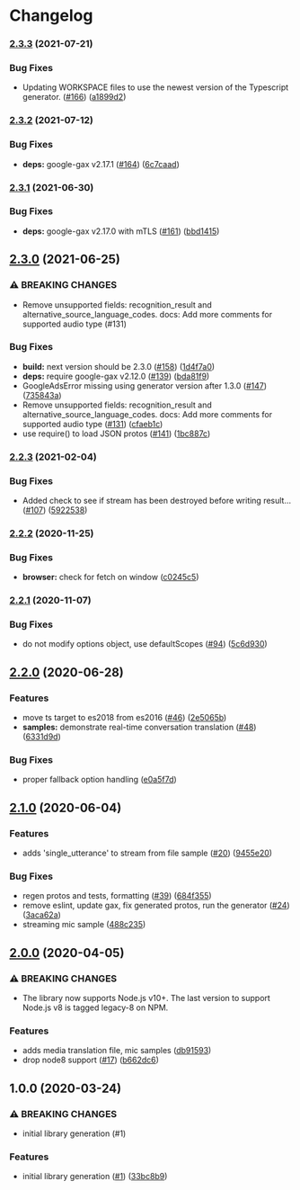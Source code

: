 # Changelog

### [2.3.3](https://www.github.com/googleapis/nodejs-media-translation/compare/v2.3.2...v2.3.3) (2021-07-21)


### Bug Fixes

* Updating WORKSPACE files to use the newest version of the Typescript generator. ([#166](https://www.github.com/googleapis/nodejs-media-translation/issues/166)) ([a1899d2](https://www.github.com/googleapis/nodejs-media-translation/commit/a1899d2f2f7bfa0894c0b1823ce75759638ff91b))

### [2.3.2](https://www.github.com/googleapis/nodejs-media-translation/compare/v2.3.1...v2.3.2) (2021-07-12)


### Bug Fixes

* **deps:** google-gax v2.17.1 ([#164](https://www.github.com/googleapis/nodejs-media-translation/issues/164)) ([6c7caad](https://www.github.com/googleapis/nodejs-media-translation/commit/6c7caadc989cfe0e898ce2034d2fbac71208d888))

### [2.3.1](https://www.github.com/googleapis/nodejs-media-translation/compare/v2.3.0...v2.3.1) (2021-06-30)


### Bug Fixes

* **deps:** google-gax v2.17.0 with mTLS ([#161](https://www.github.com/googleapis/nodejs-media-translation/issues/161)) ([bbd1415](https://www.github.com/googleapis/nodejs-media-translation/commit/bbd141565364bc0bbb15f1240d98683033da3001))

## [2.3.0](https://www.github.com/googleapis/nodejs-media-translation/compare/v2.2.3...v2.3.0) (2021-06-25)


### ⚠ BREAKING CHANGES

* Remove unsupported fields: recognition_result and alternative_source_language_codes. docs: Add more comments for supported audio type (#131)

### Bug Fixes

* **build:** next version should be 2.3.0 ([#158](https://www.github.com/googleapis/nodejs-media-translation/issues/158)) ([1d4f7a0](https://www.github.com/googleapis/nodejs-media-translation/commit/1d4f7a00e3a88ab1581c5e690cad40074738cefb))
* **deps:** require google-gax v2.12.0 ([#139](https://www.github.com/googleapis/nodejs-media-translation/issues/139)) ([bda81f9](https://www.github.com/googleapis/nodejs-media-translation/commit/bda81f920df258677ae4b24b647ee4c17a0ccbef))
* GoogleAdsError missing using generator version after 1.3.0 ([#147](https://www.github.com/googleapis/nodejs-media-translation/issues/147)) ([735843a](https://www.github.com/googleapis/nodejs-media-translation/commit/735843a9bbeb84be9f61a718271bcd81860a5eaa))
* Remove unsupported fields: recognition_result and alternative_source_language_codes. docs: Add more comments for supported audio type ([#131](https://www.github.com/googleapis/nodejs-media-translation/issues/131)) ([cfaeb1c](https://www.github.com/googleapis/nodejs-media-translation/commit/cfaeb1ce0699eaa372d1ed726bd445177dafe546))
* use require() to load JSON protos ([#141](https://www.github.com/googleapis/nodejs-media-translation/issues/141)) ([1bc887c](https://www.github.com/googleapis/nodejs-media-translation/commit/1bc887cb22014d066e2c382a7f8cf7f518ec903d))

### [2.2.3](https://www.github.com/googleapis/nodejs-media-translation/compare/v2.2.2...v2.2.3) (2021-02-04)


### Bug Fixes

* Added check to see if stream has been destroyed before writing result… ([#107](https://www.github.com/googleapis/nodejs-media-translation/issues/107)) ([5922538](https://www.github.com/googleapis/nodejs-media-translation/commit/592253836803d0ee6002a6e4c4d8a48d219f5d92))

### [2.2.2](https://www.github.com/googleapis/nodejs-media-translation/compare/v2.2.1...v2.2.2) (2020-11-25)


### Bug Fixes

* **browser:** check for fetch on window ([c0245c5](https://www.github.com/googleapis/nodejs-media-translation/commit/c0245c54d8c45f1f3171e9066bc7bab3c4162b69))

### [2.2.1](https://www.github.com/googleapis/nodejs-media-translation/compare/v2.2.0...v2.2.1) (2020-11-07)


### Bug Fixes

* do not modify options object, use defaultScopes ([#94](https://www.github.com/googleapis/nodejs-media-translation/issues/94)) ([5c6d930](https://www.github.com/googleapis/nodejs-media-translation/commit/5c6d930f215a55b876fcda36a1c448aca2b92b8f))

## [2.2.0](https://www.github.com/googleapis/nodejs-media-translation/compare/v2.1.0...v2.2.0) (2020-06-28)


### Features

* move ts target to es2018 from es2016 ([#46](https://www.github.com/googleapis/nodejs-media-translation/issues/46)) ([2e5065b](https://www.github.com/googleapis/nodejs-media-translation/commit/2e5065b0ecb6c38148ec31bf8966617bf7d024d9))
* **samples:** demonstrate real-time conversation translation ([#48](https://www.github.com/googleapis/nodejs-media-translation/issues/48)) ([6331d9d](https://www.github.com/googleapis/nodejs-media-translation/commit/6331d9dd361a003c66ab532f904e1ae298ae296f))


### Bug Fixes

* proper fallback option handling ([e0a5f7d](https://www.github.com/googleapis/nodejs-media-translation/commit/e0a5f7de5bd279e302b597ab73406de651d9937b))

## [2.1.0](https://www.github.com/googleapis/nodejs-media-translation/compare/v2.0.0...v2.1.0) (2020-06-04)


### Features

* adds 'single_utterance' to stream from file sample ([#20](https://www.github.com/googleapis/nodejs-media-translation/issues/20)) ([9455e20](https://www.github.com/googleapis/nodejs-media-translation/commit/9455e207de7ff9c9f72936dd3a908b694eee59fe))


### Bug Fixes

* regen protos and tests, formatting ([#39](https://www.github.com/googleapis/nodejs-media-translation/issues/39)) ([684f355](https://www.github.com/googleapis/nodejs-media-translation/commit/684f355cbecec36c18763b59ddec613c0ea097a9))
* remove eslint, update gax, fix generated protos, run the generator ([#24](https://www.github.com/googleapis/nodejs-media-translation/issues/24)) ([3aca62a](https://www.github.com/googleapis/nodejs-media-translation/commit/3aca62aed3a4e49e4892f9ad29c3d0166c57fa56))
* streaming mic sample ([488c235](https://www.github.com/googleapis/nodejs-media-translation/commit/488c23522b31e26b419c9a4cb5829969e9050928))

## [2.0.0](https://www.github.com/googleapis/nodejs-media-translation/compare/v1.0.0...v2.0.0) (2020-04-05)


### ⚠ BREAKING CHANGES

* The library now supports Node.js v10+. The last version to support Node.js v8 is tagged legacy-8 on NPM.

### Features

* adds media translation file, mic samples ([db91593](https://www.github.com/googleapis/nodejs-media-translation/commit/db915930164484cc016dcb5fbe215d9eef00b412))
* drop node8 support ([#17](https://www.github.com/googleapis/nodejs-media-translation/issues/17)) ([b662dc6](https://www.github.com/googleapis/nodejs-media-translation/commit/b662dc61e43c34b1c56f156eb18d0bbf98170e59))

## 1.0.0 (2020-03-24)


### ⚠ BREAKING CHANGES

* initial library generation (#1)

### Features

* initial library generation ([#1](https://www.github.com/googleapis/nodejs-media-translation/issues/1)) ([33bc8b9](https://www.github.com/googleapis/nodejs-media-translation/commit/33bc8b9469fde7f0d55b7445d2f63e772ed76fee))
